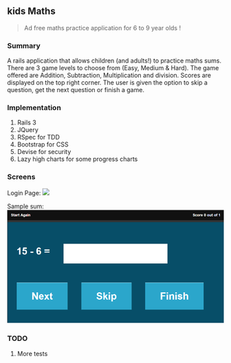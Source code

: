 ## kids Maths
> Ad free maths practice application for 6 to 9 year olds !

### Summary

A rails application that allows children (and adults!) to practice maths sums. There are 3 game levels to choose from (Easy, Medium & Hard). The game offered are Addition, Subtraction, Multiplication and division. Scores are displayed on the top right corner. The user is given the option to skip a question, get the next question or finish a game.

### Implementation
1. Rails 3
2. JQuery
3. RSpec for TDD
4. Bootstrap for CSS
5. Devise for security
6. Lazy high charts for some progress charts

### Screens
Login Page: 
<img src="http://oi49.tinypic.com/s5wn05.jpg"></img>

Sample sum: 
![alt text](https://github.com/mvemjsun/kids_maths/blob/master/public/images/sum.PNG "Sum")

### TODO
1. More tests

